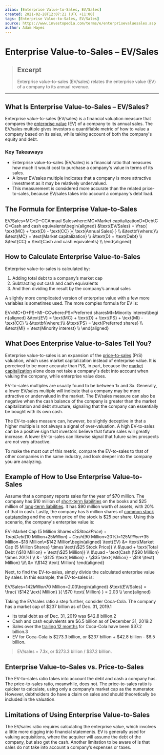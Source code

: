 ```yaml
---
alias: [Enterprise Value-to-Sales, EV/Sales]
created: 2021-02-28T12:07:21 (UTC +11:00)
tags: [Enterprise Value-to-Sales, EV/Sales]
source: https://www.investopedia.com/terms/e/enterprisevaluesales.asp
author: Adam Hayes
---
```


# Enterprise Value-to-Sales – EV/Sales

> ## Excerpt
> Enterprise value-to-sales (EV/sales) relates the enterprise value (EV) of a company to its annual revenue.

---
## What Is Enterprise Value-to-Sales – EV/Sales?

Enterprise value-to-sales (EV/sales) is a financial valuation measure that compares the [enterprise value](https://www.investopedia.com/terms/e/enterprisevalue.asp) (EV) of a company to its annual sales. The EV/sales multiple gives investors a quantifiable metric of how to value a company based on its sales, while taking account of both the company's equity and debt.

### Key Takeaways

-   Enterprise value-to-sales (EV/sales) is a financial ratio that measures how much it would cost to purchase a company's value in terms of its sales.
-   A lower EV/sales multiple indicates that a company is more attractive investment as it may be relatively undervalued.
-   This measurement is considered more accurate than the related price-to-sales, because EV/sales takes into account a company's debt load.

## The Formula for Enterprise Value-to-Sales

EV/Sales\=MC+D−CCAnnual Saleswhere:MC\=Market capitalizationD\=DebtCC\=Cash and cash equivalents\\begin{aligned} &\\text{EV/Sales} = \\frac{ \\text{MC} + \\text{D} - \\text{CC} }{ \\text{Annual Sales} } \\\\ &\\textbf{where:}\\\\ &\\text{MC} = \\text{Market capitalization} \\\\ &\\text{D} = \\text{Debt} \\\\ &\\text{CC} = \\text{Cash and cash equivalents} \\\\ \\end{aligned}

## How to Calculate Enterprise Value-to-Sales

Enterprise value-to-sales is calculated by:

1.  Adding total debt to a company’s market cap
2.  Subtracting out cash and cash equivalents
3.  And then dividing the result by the company’s annual sales

A slightly more complicated version of enterprise value with a few more variables is sometimes used. The more complex formula for EV is:

EV\=MC+D+PS+MI−CCwhere:PS\=Preferred sharesMI\=Minority interest\\begin{aligned} &\\text{EV} = \\text{MC} + \\text{D} + \\text{PS} + \\text{MI} - \\text{CC} \\\\ &\\textbf{where:}\\\\ &\\text{PS} = \\text{Preferred shares} \\\\ &\\text{MI} = \\text{Minority interest} \\\\ \\end{aligned}

## What Does Enterprise Value-to-Sales Tell You?

Enterprise value-to-sales is an expansion of the [price-to-sales](https://www.investopedia.com/terms/p/price-to-salesratio.asp) (P/S) valuation, which uses market capitalization instead of enterprise value. It is perceived to be more accurate than P/S, in part, because the [market capitalization](https://www.investopedia.com/terms/m/marketcapitalization.asp) alone does not take a company's debt into account when valuing the company, while enterprise value does.

EV-to-sales multiples are usually found to be between 1x and 3x. Generally, a lower EV/sales multiple will indicate that a company may be more attractive or undervalued in the market. The EV/sales measure can also be negative when the cash balance of the company is greater than the market capitalization and debt structure, signaling that the company can essentially be bought with its own cash.

The EV-to-sales measure can, however, be slightly deceptive in that a higher multiple is not always a signal of over-valuation. A high EV-to-sales can be a positive sign that investors believe that future sales will greatly increase. A lower EV-to-sales can likewise signal that future sales prospects are not very attractive.

To make the most out of this metric, compare the EV-to-sales to that of other companies in the same industry, and look deeper into the company you are analyzing.

## Example of How to Use Enterprise Value-to-Sales

Assume that a company reports sales for the year of $70 million. The company has $10 million of [short-term liabilities](https://www.investopedia.com/terms/s/shorttermdebt.asp) on the books and $25 million of [long-term liabilities](https://www.investopedia.com/terms/l/longtermliabilities.asp). It has $90 million worth of assets, with 20% of that in cash. Lastly, the company has 5 million shares of [common stock outstanding](https://www.investopedia.com/terms/o/outstandingshares.asp) and the current price of the stock is $25 per share. Using this scenario, the company's enterprise value is:

EV\=Market Cap (5 Million Shares×$25 Stock Price)+Total Debt ($10 Million+$25 Million)−Cash ($90 Million×20%)\=$125 Million+$35 Million−$18 Million\=$142 Million\\begin{aligned} \\text{EV} &= \\text{Market Cap (5 Million Shares} \\times \\text{\\$25 Stock Price)} \\\\ &\\quad + \\text{Total Debt (\\$10 Million} + \\text{\\$25 Million)} \\\\ &\\quad - \\text{Cash (\\$90 Million} \\times 20\\%) \\\\ &= \\$125 \\text{ Million} + \\$35 \\text{ Million} - \\$18 \\text{ Million} \\\\ &= \\$142 \\text{ Million} \\end{aligned}

Next, to find the EV-to-sales, simply divide the calculated enterprise value by sales. In this example, the EV-to-sales is:

EV/Sales\=$142 Million$70 Million\=2.03\\begin{aligned} &\\text{EV/Sales} = \\frac{ \\$142 \\text{ Million} }{ \\$70 \\text{ Million} } = 2.03 \\\\ \\end{aligned}

Taking the EV/sales ratio a step further, consider Coca-Cola. The company has a market cap of $237 billion as of Dec. 31, 2019.1

-   Its total debt as of Dec. 31, 2019 was $42.8 billion.2
-   Cash and cash equivalents are $6.5 billion as of December 31, 2019.2
-   Sales over the [trailing 12 months](https://www.investopedia.com/terms/t/ttm.asp) for Coca-Cola have been $37.2 billion.3 
-   EV for Coca-Cola is $273.3 billion, or $237 billion + $42.8 billion - $6.5 billion.

> EV/sales = 7.3x, or $273.3 billion / $37.2 billion.

## Enterprise Value-to-Sales vs. Price-to-Sales

The EV-to-sales ratio takes into account the debt and cash a company has. The price-to-sales ratio, meanwhile, does not. The price-to-sales ratio is quicker to calculate, using only a company’s market cap as the numerator. However, debtholders do have a claim on sales and should theoretically be included in the valuation.

## Limitations of Using Enterprise Value-to-Sales

The EV/sales ratio requires calculating the enterprise value, which involves a little more digging into financial statements. EV is generally used for valuing acquisitions, where the acquirer will assume the debt of the company, but also get the cash. Another limitation to be aware of is that sales do not take into account a company’s expenses or taxes.
